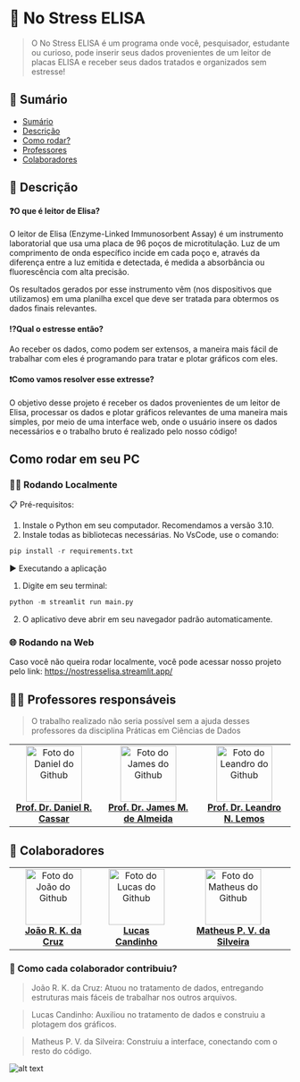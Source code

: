 # 🔬 No Stress ELISA
> O No Stress ELISA é um programa onde você, pesquisador, estudante ou curioso, pode inserir seus dados provenientes de um leitor de placas ELISA e receber seus dados tratados e organizados sem estresse!

<!------------------------------------>

## 🔎 Sumário

- [Sumário](#🔎-sumário)
- [Descrição](#-descrição)
- [Como rodar?](#como-rodar-em-seu-pc)
- [Professores](#-professores-responsáveis)
- [Colaboradores](#-colaboradores)

<!------------------------------------>

## 📝 Descrição
#### ❓O que é leitor de Elisa?
O leitor de Elisa (Enzyme-Linked Immunosorbent Assay) é um instrumento laboratorial que usa uma placa de 96 poços de microtitulação. Luz de um comprimento de onda específico incide em cada poço e, através da diferença entre a luz emitida e detectada, é medida a absorbância ou fluorescência com alta precisão.

Os resultados gerados por esse instrumento vêm (nos dispositivos que utilizamos) em uma planilha excel que deve ser tratada para obtermos os dados finais relevantes.

#### ⁉️Qual o estresse então?

Ao receber os dados, como podem ser extensos, a maneira mais fácil de trabalhar com eles é programando para tratar e plotar gráficos com eles.

#### ❗Como vamos resolver esse extresse?

O objetivo desse projeto é receber os dados provenientes de um leitor de Elisa, processar os dados e plotar gráficos relevantes de uma maneira mais simples, por meio de uma interface web, onde o usuário insere os dados necessários e o trabalho bruto é realizado pelo nosso código!

## Como rodar em seu PC
### 👨‍💻 Rodando Localmente
📋 Pré-requisitos:

1. Instale o Python em seu computador. Recomendamos a versão 3.10.
2. Instale todas as bibliotecas necessárias. No VsCode, use o comando:
```python
pip install -r requirements.txt
```
▶️ Executando a aplicação
1. Digite em seu terminal:
```python
python -m streamlit run main.py
```
2. O aplicativo deve abrir em seu navegador padrão automaticamente.

### 🌐 Rodando na Web

Caso você não queira rodar localmente, você pode acessar nosso projeto pelo link: https://nostresselisa.streamlit.app/

## 👨‍🏫 Professores responsáveis

> O trabalho realizado não seria possível sem a ajuda desses professores da disciplina Práticas em Ciências de Dados

<table>
  <tr>
    <td align="center">
      <a href="#" title="Prof. Daniel R. Cassar">
        <img src="https://avatars.githubusercontent.com/u/9871905?v=4" width="100px;" alt="Foto do Daniel do Github"/><br>
          <a href="https://github.com/drcassar"><b>Prof. Dr. Daniel R. Cassar<b></a>
      </a>
    </td>
    <td align="center">
      <a href="#" title="Prof. James M. de Almeida">
        <img src="https://avatars.githubusercontent.com/u/108157661?v=4" width="100px;" alt="Foto do James do Github"/><br>
          <a href="https://github.com/jamesmalmeida"><b>Prof. Dr. James M. de Almeida<b></a>
      </a>
    </td>
    <td align="center">
      <a href="#" title="Prof. Leandro N. Lemos">
        <img src="https://avatars.githubusercontent.com/u/1894434?v=4" width="100px;" alt="Foto do Leandro do Github"/><br>
          <a href="https://github.com/Velky2"><b>Prof. Dr. Leandro N. Lemos<b></a>
      </a>
    </td>
  </tr>
</table>

## 🤝 Colaboradores

<table>
  <tr>
    <td align="center">
      <a href="#" title="João R. K. da Cruz">
        <img src="https://avatars.githubusercontent.com/u/208799375?v=4" width="100px;" alt="Foto do João do Github"/><br>
          <a href="https://github.com/RobertJbkc"><b>João R. K. da Cruz<b></a>
      </a>
    </td>
    <td align="center">
      <a href="#" title="Lucas Candinho">
        <img src="https://avatars.githubusercontent.com/u/149116352?v=4" width="100px;" alt="Foto do Lucas do Github"/><br>
          <a href="https://github.com/LucasCandinho"><b>Lucas Candinho<b></a>
      </a>
    </td>
    <td align="center">
      <a href="#" title="Matheus P. V. da Silveira">
        <img src="https://avatars.githubusercontent.com/u/192454172?v=4" width="100px;" alt="Foto do Matheus do Github"/><br>
          <a href="https://github.com/Velky2"><b>Matheus P. V. da Silveira<b></a>
      </a>
    </td>
  </tr>
</table>

### 💪 Como cada colaborador contribuiu?

> João R. K. da Cruz: Atuou no tratamento de dados, entregando estruturas mais fáceis de trabalhar nos outros arquivos.

> Lucas Candinho: Auxiliou no tratamento de dados e construiu a plotagem dos gráficos.

> Matheus P. V. da Silveira: Construiu a interface, conectando com o resto do código.





![alt text](https://ilum.cnpem.br/wp-content/uploads/2023/01/Ilum_800px-1536x287.png "Logo da Ilum completa")

<!------------------------------------>


